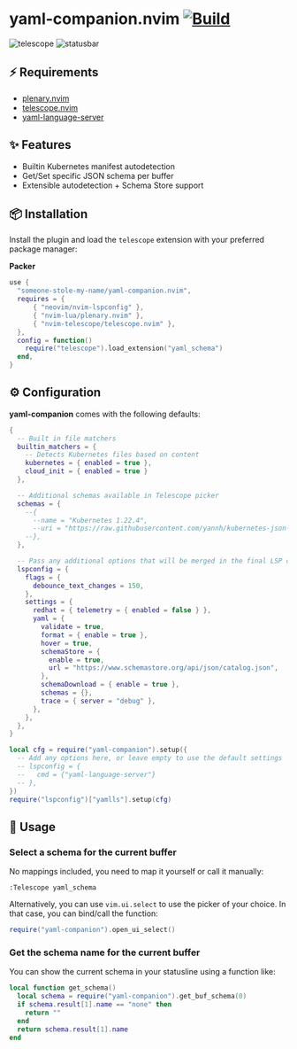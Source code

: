 # yaml-companion.nvim [![Build](https://github.com/someone-stole-my-name/yaml-companion.nvim/actions/workflows/main.yml/badge.svg)](https://github.com/someone-stole-my-name/yaml-companion.nvim/actions/workflows/main.yml)

![telescope](https://github.com/user-attachments/assets/0fb44da4-75db-4f83-add0-1a4b3320577e)
![statusbar](https://github.com/user-attachments/assets/15ea0970-d155-4a58-9d2c-a4a02417f6ba)

## ⚡️ Requirements

- [plenary.nvim](https://github.com/nvim-lua/plenary.nvim)
- [telescope.nvim](https://github.com/nvim-telescope/telescope.nvim)
- [yaml-language-server](https://github.com/redhat-developer/yaml-language-server)

## ✨ Features

- Builtin Kubernetes manifest autodetection
- Get/Set specific JSON schema per buffer
- Extensible autodetection + Schema Store support

## 📦 Installation

Install the plugin and load the `telescope` extension with your preferred package manager:

**Packer**

```lua
use {
  "someone-stole-my-name/yaml-companion.nvim",
  requires = {
      { "neovim/nvim-lspconfig" },
      { "nvim-lua/plenary.nvim" },
      { "nvim-telescope/telescope.nvim" },
  },
  config = function()
    require("telescope").load_extension("yaml_schema")
  end,
}
```

## ⚙️ Configuration

**yaml-companion** comes with the following defaults:

```lua
{
  -- Built in file matchers
  builtin_matchers = {
    -- Detects Kubernetes files based on content
    kubernetes = { enabled = true },
    cloud_init = { enabled = true }
  },

  -- Additional schemas available in Telescope picker
  schemas = {
    --{
      --name = "Kubernetes 1.22.4",
      --uri = "https://raw.githubusercontent.com/yannh/kubernetes-json-schema/master/v1.22.4-standalone-strict/all.json",
    --},
  },

  -- Pass any additional options that will be merged in the final LSP config
  lspconfig = {
    flags = {
      debounce_text_changes = 150,
    },
    settings = {
      redhat = { telemetry = { enabled = false } },
      yaml = {
        validate = true,
        format = { enable = true },
        hover = true,
        schemaStore = {
          enable = true,
          url = "https://www.schemastore.org/api/json/catalog.json",
        },
        schemaDownload = { enable = true },
        schemas = {},
        trace = { server = "debug" },
      },
    },
  },
}
```

```lua
local cfg = require("yaml-companion").setup({
  -- Add any options here, or leave empty to use the default settings
  -- lspconfig = {
  --   cmd = {"yaml-language-server"}
  -- },
})
require("lspconfig")["yamlls"].setup(cfg)
```

## 🚀 Usage

### Select a schema for the current buffer

No mappings included, you need to map it yourself or call it manually:

```
:Telescope yaml_schema
```

Alternatively, you can use `vim.ui.select` to use the picker of your choice. In that case, you can bind/call the function:

```lua
require("yaml-companion").open_ui_select()
```

### Get the schema name for the current buffer

You can show the current schema in your statusline using a function like:

```lua
local function get_schema()
  local schema = require("yaml-companion").get_buf_schema(0)
  if schema.result[1].name == "none" then
    return ""
  end
  return schema.result[1].name
end
```
